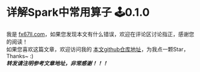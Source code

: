 # 详解Spark中常用算子 🕹0.1.0  

我是 [fx67ll.com](https://fx67ll.com)，如果您发现本文有什么错误，欢迎在评论区讨论指正，感谢您的阅读！  
如果您喜欢这篇文章，欢迎访问我的 [本文github仓库地址](https://github.com/fx67ll/fx67llBigData/blob/main/note/spark/spark-operator-inwork.md)，为我点一颗Star，Thanks~ :)  
***转发请注明参考文章地址，非常感谢！！！***
